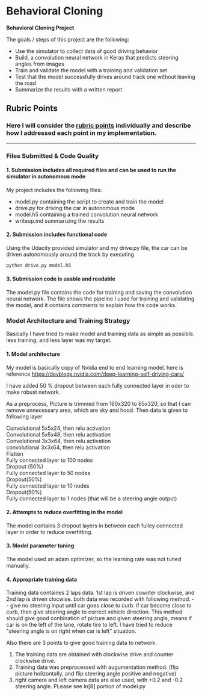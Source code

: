 # **Behavioral Cloning** 

**Behavioral Cloning Project**

The goals / steps of this project are the following:
* Use the simulator to collect data of good driving behavior
* Build, a convolution neural network in Keras that predicts steering angles from images
* Train and validate the model with a training and validation set
* Test that the model successfully drives around track one without leaving the road
* Summarize the results with a written report


## Rubric Points
### Here I will consider the [rubric points](https://review.udacity.com/#!/rubrics/432/view) individually and describe how I addressed each point in my implementation.  

---
### Files Submitted & Code Quality

#### 1. Submission includes all required files and can be used to run the simulator in autonomous mode

My project includes the following files:
* model.py containing the script to create and train the model
* drive.py for driving the car in autonomous mode
* model.h5 containing a trained convolution neural network 
* writeup.md summarizing the results

#### 2. Submission includes functional code
Using the Udacity provided simulator and my drive.py file, the car can be driven autonomously around the track by executing 
```sh
python drive.py model.h5
```

#### 3. Submission code is usable and readable

The model.py file contains the code for training and saving the convolution neural network. The file shows the pipeline I used for training and validating the model, and it contains comments to explain how the code works.

### Model Architecture and Training Strategy

Basically I have tried to make model and training data as simple as possible. less training, and less layer was my target. 

#### 1. Model architecture

My model is basically copy of Nvidia end to end learning model. here is reference
https://devblogs.nvidia.com/deep-learning-self-driving-cars/

I have added 50 % dropout between each fully connected layer in oder to make robust network.

As a preprocess, Picture is trimmed from 160x320 to 65x320, so that I can remove unnecessary area, which are sky and hood.
Then data is given to following layer

Convolutional 5x5x24, then relu activation  
Convolutional 5x5x48, then relu activation  
Convolutional 3x3x64, then relu activation  
convolutional 3x3x64, then relu activation  
Flatten  
Fully connected layer to 100 nodes  
Dropout (50%)  
Fully connected layer to 50 nodes  
Dropout(50%)  
Fully connected layer to 10 nodes  
Dropout(50%)  
Fully connected layer to 1 nodes (that will be a steering angle output)  

#### 2. Attempts to reduce overfitting in the model

The model contains 3 dropout layers in between each fulley connected layer in order to reduce overfitting.

#### 3. Model parameter tuning

The model used an adam optimizer, so the learning rate was not tuned manually.

#### 4. Appropriate training data

Training data containes 2 laps data. 1st lap is driven cownter clockwise, and 2nd lap is driven clocwise. both data was recorded with following method. -- give no steering input until car goes close to curb. if car become close to curb, then give steering angle to correct vehicle direction. This method should give good conbination of picture and given steering angle, means if car is on the left of the lane, rotate tire to left. I have tried to reduce "steering angle is on right when car is left" situation.

Also there are 3 points to give good training data to network. 
1) The training data are obtained with clockwise drive and counter clockwise drive.
2) Training data was preprocessed with augumentation method. (flip picture holizontally, and flip steering angle positive and negative)
3) right camera and left camera data are also used, with +0.2 and -0.2 steering angle.  PLease see In[8] portion of model.py


